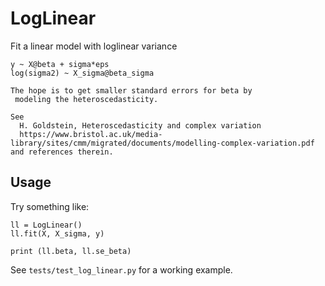 # LogLinear

Fit a linear model with loglinear variance

    y ~ X@beta + sigma*eps
    log(sigma2) ~ X_sigma@beta_sigma

    The hope is to get smaller standard errors for beta by
     modeling the heteroscedasticity.

    See
      H. Goldstein, Heteroscedasticity and complex variation
      https://www.bristol.ac.uk/media-library/sites/cmm/migrated/documents/modelling-complex-variation.pdf
    and references therein.


## Usage

Try something like:

```
ll = LogLinear()
ll.fit(X, X_sigma, y)

print (ll.beta, ll.se_beta)
```

See `tests/test_log_linear.py` for a working example.

